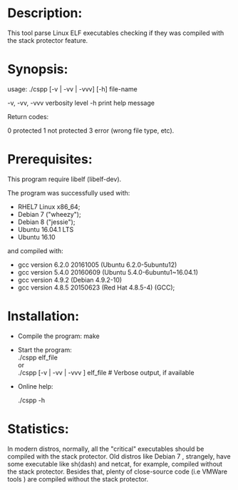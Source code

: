 Description:
============

This tool parse Linux ELF executables checking if they was compiled with the stack protector feature.

Synopsis:
=========

usage: ./cspp [-v | -vv | -vvv] [-h] file-name

 -v, -vv, -vvv  verbosity level
 -h             print help message 

Return codes:

 0 protected
 1 not protected
 3 error (wrong file type, etc).

Prerequisites:
==============

This program require libelf (libelf-dev).

The program was successfully used with:

- RHEL7 Linux  x86_64;
- Debian 7 ("wheezy");
- Debian 8 ("jessie");
- Ubuntu 16.04.1 LTS
- Ubuntu 16.10

and compiled with: 

- gcc version 6.2.0 20161005 (Ubuntu 6.2.0-5ubuntu12) 
- gcc version 5.4.0 20160609 (Ubuntu 5.4.0-6ubuntu1~16.04.1) 
- gcc version 4.9.2 (Debian 4.9.2-10) 
- gcc version 4.8.5 20150623 (Red Hat 4.8.5-4) (GCC);


Installation:
=============

- Compile the program:
  make

- Start the program:<BR>
  ./cspp  elf_file <BR>
  or  <BR>
  ./cspp [-v | -vv | -vvv ] elf_file   # Verbose output, if available

- Online help:

  ./cspp -h

Statistics:
===========

In modern distros, normally, all the "critical" executables should be compiled with the stack protector. Old distros like Debian 7 , strangely, have some executable like sh(dash) and netcat, for example, compiled without the stack protector.
Besides that, plenty of close-source code (i.e VMWare tools ) are compiled without the stack protector.


